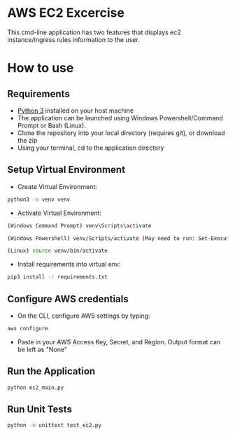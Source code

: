 # AWS EC2 Excercise

This cmd-line application has two features that displays ec2 instance/ingress rules information to the user.

# How to use

## Requirements

* [Python 3](https://www.python.org/downloads/) installed on your host machine
* The application can be launched using Windows Powershell/Command Prompt or Bash (Linux). 
* Clone the repository into your local directory (requires git), or download the zip
* Using your terminal, cd to the application directory

## Setup Virtual Environment

* Create Virtual Environment:
```bash
python3 -m venv venv
```

* Activate Virtual Environment:
```bash
(Windows Command Prompt) venv\Scripts\activate
```
```bash
(Windows Powershell) venv/Scripts/activate (May need to run: Set-ExecutionPolicy RemoteSigned)
```
```bash
(Linux) source venv/bin/activate
```

* Install requirements into virtual env:
```bash
pip3 install -r requirements.txt
```

## Configure AWS credentials

* On the CLI, configure AWS settings by typing:
```bash
aws configure
```
* Paste in your AWS Access Key, Secret, and Region. Output format can be left as "None"

## Run the Application

```bash
python ec2_main.py
```

## Run Unit Tests
```bash
python -m unittest test_ec2.py
```

